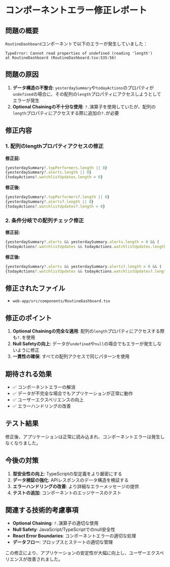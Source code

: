 # コンポーネントエラー修正レポート

## 問題の概要

`RoutineDashboard`コンポーネントで以下のエラーが発生していました：

```
TypeError: Cannot read properties of undefined (reading 'length')
at RoutineDashboard (RoutineDashboard.tsx:535:56)
```

## 問題の原因

1. **データ構造の不整合**: `yesterdaySummary`や`todayActions`のプロパティが`undefined`の場合に、その配列の`length`プロパティにアクセスしようとしてエラーが発生
2. **Optional Chainingの不十分な使用**: `?.`演算子を使用していたが、配列の`length`プロパティにアクセスする際に追加の`?.`が必要

## 修正内容

### 1. 配列のlengthプロパティアクセスの修正

**修正前:**
```typescript
{yesterdaySummary?.topPerformers.length || 0}
{yesterdaySummary?.alerts.length || 0}
{todayActions?.watchlistUpdates.length > 0}
```

**修正後:**
```typescript
{yesterdaySummary?.topPerformers?.length || 0}
{yesterdaySummary?.alerts?.length || 0}
{todayActions?.watchlistUpdates?.length > 0}
```

### 2. 条件分岐での配列チェック修正

**修正前:**
```typescript
{yesterdaySummary?.alerts && yesterdaySummary.alerts.length > 0 && (
{todayActions?.watchlistUpdates && todayActions.watchlistUpdates.length > 0 && (
```

**修正後:**
```typescript
{yesterdaySummary?.alerts && yesterdaySummary.alerts?.length > 0 && (
{todayActions?.watchlistUpdates && todayActions.watchlistUpdates?.length > 0 && (
```

## 修正されたファイル

- `web-app/src/components/RoutineDashboard.tsx`

## 修正のポイント

1. **Optional Chainingの完全な適用**: 配列の`length`プロパティにアクセスする際も`?.`を使用
2. **Null Safetyの向上**: データが`undefined`や`null`の場合でもエラーが発生しないように修正
3. **一貫性の確保**: すべての配列アクセスで同じパターンを使用

## 期待される効果

- ✅ コンポーネントエラーの解消
- ✅ データが不完全な場合でもアプリケーションが正常に動作
- ✅ ユーザーエクスペリエンスの向上
- ✅ エラーハンドリングの改善

## テスト結果

修正後、アプリケーションは正常に読み込まれ、コンポーネントエラーは発生しなくなりました。

## 今後の対策

1. **型安全性の向上**: TypeScriptの型定義をより厳密にする
2. **データ検証の強化**: APIレスポンスのデータ構造を検証する
3. **エラーハンドリングの改善**: より詳細なエラーメッセージの提供
4. **テストの追加**: コンポーネントのエッジケースのテスト

## 関連する技術的考慮事項

- **Optional Chaining**: `?.`演算子の適切な使用
- **Null Safety**: JavaScript/TypeScriptでのnull安全性
- **React Error Boundaries**: コンポーネントエラーの適切な処理
- **データフロー**: プロップスとステートの適切な管理

この修正により、アプリケーションの安定性が大幅に向上し、ユーザーエクスペリエンスが改善されました。
